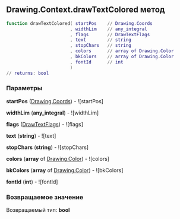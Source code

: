 ## Drawing.Context.drawTextColored метод


```lua
function drawTextColored( startPos    // Drawing.Coords
                        , widthLim    // any_integral
                        , flags       // DrawTextFlags
                        , text        // string
                        , stopChars   // string
                        , colors      // array of Drawing.Color
                        , bkColors    // array of Drawing.Color
                        , fontId      // int
                        )
// returns: bool
```


### Параметры

**startPos** ([Drawing.Coords](../../Drawing/Coords.md)) - ![startPos]

**widthLim** (**any_integral**) - ![widthLim]

**flags** ([DrawTextFlags](../../DrawTextFlags.md)) - ![flags]

**text** (**string**) - ![text]

**stopChars** (**string**) - ![stopChars]

**colors** (**array** of [Drawing.Color](../../Drawing/Color.md)) - ![colors]

**bkColors** (**array** of [Drawing.Color](../../Drawing/Color.md)) - ![bkColors]

**fontId** (**int**) - ![fontId]

### Возвращаемое значение

Возвращаемый тип: **bool**


